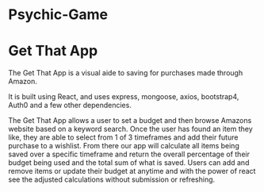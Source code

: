 # Psychic-Game

<h1>Get That App</h1>


The Get That App is a visual aide to saving for purchases made through Amazon.

It is built using React, and uses express, mongoose, axios, bootstrap4, Auth0 and a few other dependencies.

The Get That App allows a user to set a budget and then browse Amazons website based
on a keyword search. Once the user has found an item they like, they are able to select from 
1 of 3 timeframes and add their future purchase to a wishlist. From there our app will calculate
all items being saved over a specific timeframe and return the overall percentage of their budget being
used and the total sum of what is saved. Users can add and remove items or update their budget at anytime
and with the power of react see the adjusted calculations without submission or refreshing.
